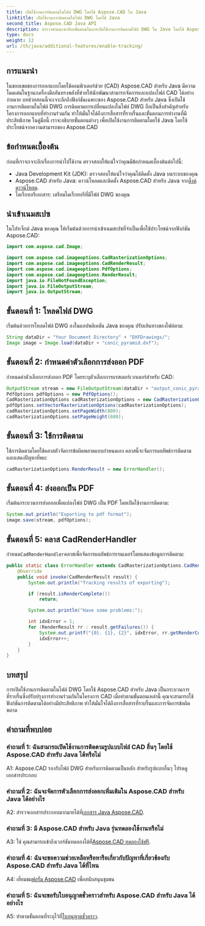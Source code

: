 ```yaml
---
title: เปิดใช้งานการติดตามในไฟล์ DWG โดยใช้ Aspose.CAD ใน Java
linktitle: เปิดใช้งานการติดตามในไฟล์ DWG โดยใช้ Java
second_title: Aspose.CAD Java API
description: สำรวจคำแนะนำทีละขั้นตอนในการเปิดใช้งานการติดตามไฟล์ DWG ใน Java โดยใช้ Aspose.CAD เพื่อให้มั่นใจถึงการทำงานร่วมกันอย่างราบรื่นในโครงการ CAD
type: docs
weight: 12
url: /th/java/additional-features/enable-tracking/
---
```

## การแนะนำ

ในขอบเขตของการออกแบบโดยใช้คอมพิวเตอร์ช่วย (CAD) Aspose.CAD สำหรับ Java มีความโดดเด่นในฐานะเครื่องมืออันทรงพลังที่ช่วยให้นักพัฒนาสามารถจัดการและแปลงไฟล์ CAD ได้อย่างง่ายดาย บทช่วยสอนนี้จะเจาะลึกถึงฟังก์ชันเฉพาะของ Aspose.CAD สำหรับ Java ซึ่งเปิดใช้งานการติดตามในไฟล์ DWG การติดตามการเปลี่ยนแปลงในไฟล์ DWG ถือเป็นสิ่งสำคัญสำหรับโครงการออกแบบที่ทำงานร่วมกัน ทำให้มั่นใจได้ถึงการสื่อสารที่ราบรื่นและขั้นตอนการทำงานที่มีประสิทธิภาพ ในคู่มือนี้ เราจะอธิบายขั้นตอนต่างๆ เพื่อเปิดใช้งานการติดตามโดยใช้ Java โดยใช้ประโยชน์จากความสามารถของ Aspose.CAD

## ข้อกำหนดเบื้องต้น

ก่อนที่เราจะเจาะลึกเรื่องการนำไปใช้งาน ตรวจสอบให้แน่ใจว่าคุณมีข้อกำหนดเบื้องต้นต่อไปนี้:

- Java Development Kit (JDK): ตรวจสอบให้แน่ใจว่าคุณได้ติดตั้ง Java บนระบบของคุณ
-  Aspose.CAD สำหรับ Java: ดาวน์โหลดและติดตั้ง Aspose.CAD สำหรับ Java จาก[ลิ้งค์ดาวน์โหลด](https://releases.aspose.com/cad/java/).
- ไดเร็กทอรีเอกสาร: เตรียมไดเร็กทอรีที่มีไฟล์ DWG ของคุณ

## นำเข้าเนมสเปซ

ในโปรเจ็กต์ Java ของคุณ ให้เริ่มต้นด้วยการนำเข้าเนมสเปซที่จำเป็นเพื่อใช้ประโยชน์จากฟังก์ชัน Aspose.CAD:

```java
import com.aspose.cad.Image;

import com.aspose.cad.imageoptions.CadRasterizationOptions;
import com.aspose.cad.imageoptions.CadRenderResult;
import com.aspose.cad.imageoptions.PdfOptions;
import com.aspose.cad.imageoptions.RenderResult;
import java.io.FileNotFoundException;
import java.io.FileOutputStream;
import java.io.OutputStream;
```

## ขั้นตอนที่ 1: โหลดไฟล์ DWG

เริ่มต้นด้วยการโหลดไฟล์ DWG ลงในแอปพลิเคชัน Java ของคุณ ปรับเส้นทางของไฟล์ตาม:

```java
String dataDir = "Your Document Directory" + "DXFDrawings/";
Image image = Image.load(dataDir + "conic_pyramid.dxf");
```

## ขั้นตอนที่ 2: กำหนดค่าตัวเลือกการส่งออก PDF

กำหนดค่าตัวเลือกการส่งออก PDF โดยระบุตัวเลือกการแรสเตอร์เวกเตอร์สำหรับ CAD:

```java
OutputStream stream = new FileOutputStream(dataDir + "output_conic_pyramid.pdf");
PdfOptions pdfOptions = new PdfOptions();
CadRasterizationOptions cadRasterizationOptions = new CadRasterizationOptions();
pdfOptions.setVectorRasterizationOptions(cadRasterizationOptions);
cadRasterizationOptions.setPageWidth(800);
cadRasterizationOptions.setPageHeight(600);
```

## ขั้นตอนที่ 3: ใช้การติดตาม

ใช้การติดตามโดยใช้คลาสตัวจัดการข้อผิดพลาดแบบกำหนดเอง คลาสนี้จะจัดการผลลัพธ์การติดตามและแสดงปัญหาที่พบ:

```java
cadRasterizationOptions.RenderResult = new ErrorHandler();
```

## ขั้นตอนที่ 4: ส่งออกเป็น PDF

เริ่มต้นกระบวนการส่งออกเพื่อแปลงไฟล์ DWG เป็น PDF โดยเปิดใช้งานการติดตาม:

```java
System.out.println("Exporting to pdf format");
image.save(stream, pdfOptions);
```

## ขั้นตอนที่ 5: คลาส CadRenderHandler

 กำหนด`CadRenderHandler`คลาสเพื่อจัดการผลลัพธ์การเรนเดอร์โดยแสดงข้อมูลการติดตาม:

```java
public static class ErrorHandler extends CadRasterizationOptions.CadRenderHandler {
    @Override
    public void invoke(CadRenderResult result) {
        System.out.println("Tracking results of exporting");

        if (result.isRenderComplete())
            return;

        System.out.println("Have some problems:");

        int idxError = 1;
        for (RenderResult rr : result.getFailures()) {
            System.out.printf("{0}. {1}, {2}", idxError, rr.getRenderCode(), rr.getMessage());
            idxError++;
        }
    }
}
```

## บทสรุป

การเปิดใช้งานการติดตามในไฟล์ DWG โดยใช้ Aspose.CAD สำหรับ Java เป็นกระบวนการที่ราบรื่นซึ่งปรับปรุงการทำงานร่วมกันในโครงการ CAD เมื่อทำตามขั้นตอนเหล่านี้ คุณจะสามารถใช้ฟังก์ชันการติดตามได้อย่างมีประสิทธิภาพ ทำให้มั่นใจได้ถึงการสื่อสารที่ราบรื่นและการจัดการข้อผิดพลาด

## คำถามที่พบบ่อย

### คำถามที่ 1: ฉันสามารถเปิดใช้งานการติดตามรูปแบบไฟล์ CAD อื่นๆ โดยใช้ Aspose.CAD สำหรับ Java ได้หรือไม่

A1: Aspose.CAD รองรับไฟล์ DWG สำหรับการติดตามเป็นหลัก สำหรับรูปแบบอื่นๆ โปรดดูเอกสารประกอบ

### คำถามที่ 2: ฉันจะจัดการตัวเลือกการส่งออกเพิ่มเติมใน Aspose.CAD สำหรับ Java ได้อย่างไร

 A2: สำรวจเอกสารประกอบมากมายได้ที่[เอกสาร Java Aspose.CAD](https://reference.aspose.com/cad/java/).

### คำถามที่ 3: มี Aspose.CAD สำหรับ Java รุ่นทดลองใช้งานหรือไม่

 A3: ใช่ คุณสามารถเข้าถึงเวอร์ชันทดลองได้ที่[Aspose.CAD ทดลองใช้ฟรี](https://releases.aspose.com/).

### คำถามที่ 4: ฉันจะขอความช่วยเหลือหรือหารือเกี่ยวกับปัญหาที่เกี่ยวข้องกับ Aspose.CAD สำหรับ Java ได้ที่ไหน

 A4: เยี่ยมชม[ฟอรั่ม Aspose.CAD](https://forum.aspose.com/c/cad/19) เพื่อสนับสนุนชุมชน

### คำถามที่ 5: ฉันจะขอรับใบอนุญาตชั่วคราวสำหรับ Aspose.CAD สำหรับ Java ได้อย่างไร

 A5: ทำตามขั้นตอนที่ระบุไว้ที่[ใบอนุญาตชั่วคราว](https://purchase.aspose.com/temporary-license/).